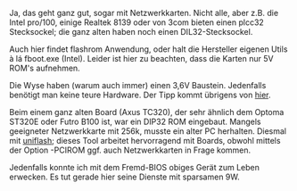 Ja, das geht ganz gut, sogar mit Netzwerkkarten. Nicht alle, aber z.B. die Intel pro/100, einige Realtek 8139 oder von 3com bieten einen plcc32 Stecksockel; die ganz alten haben noch einen DIL32-Stecksockel.

Auch hier findet flashrom Anwendung, oder halt die Hersteller eigenen Utils à lá fboot.exe (Intel). Leider ist hier zu beachten, dass die Karten nur 5V ROM's aufnehmen.

Die Wyse haben (warum auch immer) einen 3,6V Baustein. Jedenfalls benötigt man keine teure Hardware. Der Tipp kommt übrigens von [hier](http://sandeen.net/fwfix/).

Beim einem ganz alten Board (Axus TC320), der sehr ähnlich dem Optoma ST320E oder Futro B100 ist, war ein DIP32 ROM eingebaut. Mangels geeigneter Netzwerkkarte mit 256k, musste ein alter PC herhalten. Diesmal mit [uniflash](http://web.archive.org/web/20080101141938/http://www.uniflash.org/); dieses Tool arbeitet hervorragend mit Boards, obwohl mittels der Option -PCIROM ggf. auch Netzwerkkarten in Frage kommen.

Jedenfalls konnte ich mit dem Fremd-BIOS obiges Gerät zum Leben erwecken. Es tut gerade hier seine Dienste mit sparsamen 9W.

